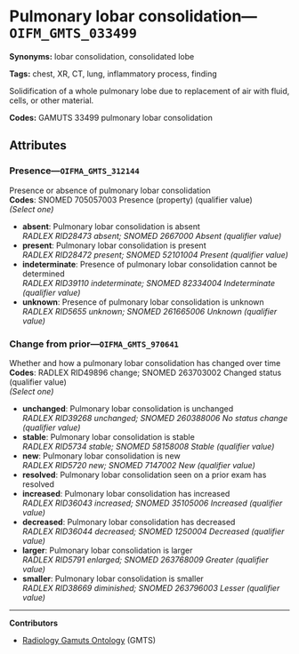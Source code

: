 # Pulmonary lobar consolidation—`OIFM_GMTS_033499`

**Synonyms:** lobar consolidation, consolidated lobe

**Tags:** chest, XR, CT, lung, inflammatory process, finding

Solidification of a whole pulmonary lobe due to replacement of air with fluid, cells, or other material.

**Codes:** GAMUTS 33499 pulmonary lobar consolidation

## Attributes

### Presence—`OIFMA_GMTS_312144`

Presence or absence of pulmonary lobar consolidation  
**Codes**: SNOMED 705057003 Presence (property) (qualifier value)  
*(Select one)*

- **absent**: Pulmonary lobar consolidation is absent  
_RADLEX RID28473 absent; SNOMED 2667000 Absent (qualifier value)_
- **present**: Pulmonary lobar consolidation is present  
_RADLEX RID28472 present; SNOMED 52101004 Present (qualifier value)_
- **indeterminate**: Presence of pulmonary lobar consolidation cannot be determined  
_RADLEX RID39110 indeterminate; SNOMED 82334004 Indeterminate (qualifier value)_
- **unknown**: Presence of pulmonary lobar consolidation is unknown  
_RADLEX RID5655 unknown; SNOMED 261665006 Unknown (qualifier value)_

### Change from prior—`OIFMA_GMTS_970641`

Whether and how a pulmonary lobar consolidation has changed over time  
**Codes**: RADLEX RID49896 change; SNOMED 263703002 Changed status (qualifier value)  
*(Select one)*

- **unchanged**: Pulmonary lobar consolidation is unchanged  
_RADLEX RID39268 unchanged; SNOMED 260388006 No status change (qualifier value)_
- **stable**: Pulmonary lobar consolidation is stable  
_RADLEX RID5734 stable; SNOMED 58158008 Stable (qualifier value)_
- **new**: Pulmonary lobar consolidation is new  
_RADLEX RID5720 new; SNOMED 7147002 New (qualifier value)_
- **resolved**: Pulmonary lobar consolidation seen on a prior exam has resolved  
- **increased**: Pulmonary lobar consolidation has increased  
_RADLEX RID36043 increased; SNOMED 35105006 Increased (qualifier value)_
- **decreased**: Pulmonary lobar consolidation has decreased  
_RADLEX RID36044 decreased; SNOMED 1250004 Decreased (qualifier value)_
- **larger**: Pulmonary lobar consolidation is larger  
_RADLEX RID5791 enlarged; SNOMED 263768009 Greater (qualifier value)_
- **smaller**: Pulmonary lobar consolidation is smaller  
_RADLEX RID38669 diminished; SNOMED 263796003 Lesser (qualifier value)_

---

**Contributors**

- [Radiology Gamuts Ontology](https://gamuts.net/) (GMTS)